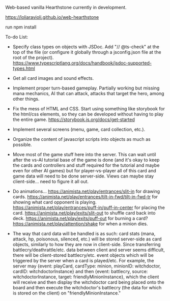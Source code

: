 Web-based vanilla Hearthstone currently in development. 


https://loliaravioli.github.io/web-hearthstone


run npm install

To-do List:

- Specify class types on objects with JSDoc. Add "// @ts-check" at the top of the file (or configure it globally through a jsconfig.json file at the root of the project). https://www.typescriptlang.org/docs/handbook/jsdoc-supported-types.html

- Get all card images and sound effects.

- Implement proper turn-based gameplay. Partially working but missing mana mechanics, AI that can attack, attacks that target the hero, among other things.

- Fix the mess of HTML and CSS. Start using something like storybook for the html/css elements, so they can be developed without having to play the entire game. https://storybook.js.org/docs/get-started

- Implement several screens (menu, game, card collection, etc.).

- Organize the content of javascript scripts into objects as much as possible.

- Move most of the game stuff here into the server. This can wait until after the vs-AI tutorial base of the game is done (and it's okay to keep the cards and controllers and stuff required for the tutorial and maybe even for other AI games) but for player-vs-player all of this card and game data will need to be done server-side. Views can maybe stay client-side... need to figure it all out.

- Do animations... https://animista.net/play/entrances/slit-in for drawing cards. https://animista.net/play/entrances/tilt-in-fwd/tilt-in-fwd-tr for showing what card opponent is playing. https://animista.net/play/entrances/puff-in/puff-in-center for placing the card. https://animista.net/play/exits/slit-out to shuffle card back into deck. https://animista.net/play/exits/puff-out for burning a card? https://animista.net/play/attention/shake for when a minion dies.

- The way that card data will be handled is as such: card stats (mana, attack, hp, poisonous, silenced, etc.) will be stored server-side as card objects, similarly to how they are now in client-side. Since transferring battlecry/deathrattle/etc. data between client and server seems difficult, there will be client-stored battlecry/etc. event objects which will be triggered by the server when a card is played/etc. For example, the server may {event: playCard, cardType: minion, minionID: witchdoctor, cardID: witchdoctorInstance} and then {event: battlecry, source: witchdoctorInstance, target: friendlyMinionInstance}, which the client will receive and then display the witchdoctor card being placed onto the board and then execute the witchdoctor's battlecry (the data for which is stored on the client) on "friendlyMinionInstance."